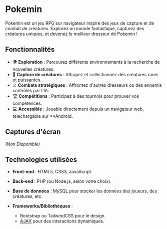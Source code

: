 # Pokemin

Pokemin est un jeu RPG sur navigateur inspiré des jeux de capture et de combat de créatures. Explorez un monde fantastique, capturez des créatures uniques, et devenez le meilleur dresseur de Pokemin !

## Fonctionnalités

- 🌍 **Exploration** : Parcourez différents environnements à la recherche de nouvelles créatures.
- 🐾 **Capture de créatures** : Attrapez et collectionnez des créatures rares et puissantes.
- ⚔️ **Combats stratégiques** : Affrontez d'autres dresseurs ou des ennemis contrôlés par l'IA.
- 🏆 **Compétitions** : Participez à des tournois pour prouver vos compétences.
- 💻 **Accessible** : Jouable directement depuis un navigateur web, telechargable sur **Android.

## Captures d'écran

*(Non Disponible)*

## Technologies utilisées

- **Front-end** : HTML5, CSS3, JavaScript.
- **Back-end** : PHP (ou Node.js, selon votre choix).
- **Base de données** : MySQL pour stocker les données des joueurs, des créatures, etc.
- **Frameworks/Bibliothèques** : 
  - Bootstrap ou TailwindCSS pour le design.
  - [AJAX](https://developer.mozilla.org/en-US/docs/Web/Guide/AJAX) pour des interactions dynamiques.

  <!-- Fichier _config a regler avec vos information de base de donnée
  define("DSN","mysql:host=localhost;port=3306;dbname=???");
<!-- define("USERNAME", "???");
define("PASSWD","???");
define("ROOT", dirname(__FILE__) ); // constante pour chemin de chargement
 <!--
Pokemin base CRUD OK
Compte base CRUD OK
ROLE OK
LOGIN OK
LOGOUT OK
SESSION OK
  -->
